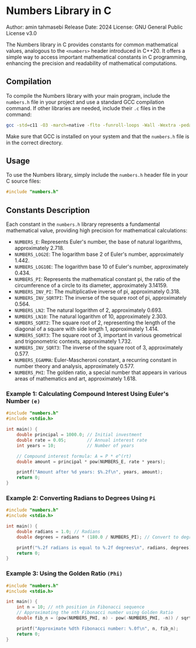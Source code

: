 # Numbers Library in C

Author: amin tahmasebi
Release Date: 2024
License: GNU General Public License v3.0


The Numbers library in C provides constants for common mathematical values, analogous to the `<numbers>` header introduced in C++20. It offers a simple way to access important mathematical constants in C programming, enhancing the precision and readability of mathematical computations.

## Compilation

To compile the Numbers library with your main program, include the `numbers.h` file in your project and use a standard GCC compilation command. If other libraries are needed, include their `.c` files in the command:

```bash
gcc -std=c11 -O3 -march=native -flto -funroll-loops -Wall -Wextra -pedantic -s -o main ./main.c 
```

Make sure that GCC is installed on your system and that the `numbers.h` file is in the correct directory.

## Usage

To use the Numbers library, simply include the `numbers.h` header file in your C source files:

```c
#include "numbers.h"
```

## Constants Description

Each constant in the `numbers.h` library represents a fundamental mathematical value, providing high precision for mathematical calculations:

- `NUMBERS_E`: Represents Euler's number, the base of natural logarithms, approximately 2.718.
- `NUMBERS_LOG2E`: The logarithm base 2 of Euler's number, approximately 1.442.
- `NUMBERS_LOG10E`: The logarithm base 10 of Euler's number, approximately 0.434.
- `NUMBERS_PI`: Represents the mathematical constant pi, the ratio of the circumference of a circle to its diameter, approximately 3.14159.
- `NUMBERS_INV_PI`: The multiplicative inverse of pi, approximately 0.318.
- `NUMBERS_INV_SQRTPI`: The inverse of the square root of pi, approximately 0.564.
- `NUMBERS_LN2`: The natural logarithm of 2, approximately 0.693.
- `NUMBERS_LN10`: The natural logarithm of 10, approximately 2.303.
- `NUMBERS_SQRT2`: The square root of 2, representing the length of the diagonal of a square with side length 1, approximately 1.414.
- `NUMBERS_SQRT3`: The square root of 3, important in various geometrical and trigonometric contexts, approximately 1.732.
- `NUMBERS_INV_SQRT3`: The inverse of the square root of 3, approximately 0.577.
- `NUMBERS_EGAMMA`: Euler-Mascheroni constant, a recurring constant in number theory and analysis, approximately 0.577.
- `NUMBERS_PHI`: The golden ratio, a special number that appears in various areas of mathematics and art, approximately 1.618.

### Example 1: Calculating Compound Interest Using Euler's Number `(e)`

```c
#include "numbers.h"
#include <stdio.h>

int main() {
    double principal = 1000.0; // Initial investment
    double rate = 0.05;        // Annual interest rate
    int years = 10;            // Number of years

    // Compound interest formula: A = P * e^(rt)
    double amount = principal * pow(NUMBERS_E, rate * years);

    printf("Amount after %d years: $%.2f\n", years, amount);
    return 0;
}
```

### Example 2: Converting Radians to Degrees Using `Pi`

```c
#include "numbers.h"
#include <stdio.h>

int main() {
    double radians = 1.0; // Radians
    double degrees = radians * (180.0 / NUMBERS_PI); // Convert to degrees

    printf("%.2f radians is equal to %.2f degrees\n", radians, degrees);
    return 0;
}
```

### Example 3: Using the Golden Ratio `(Phi)`

```c
#include "numbers.h"
#include <stdio.h>

int main() {
    int n = 10; // nth position in Fibonacci sequence
    // Approximating the nth Fibonacci number using Golden Ratio
    double fib_n = (pow(NUMBERS_PHI, n) - pow(-NUMBERS_PHI, -n)) / sqrt(5);

    printf("Approximate %dth Fibonacci number: %.0f\n", n, fib_n);
    return 0;
}
```
